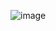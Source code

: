 ![image](https://github.com/sandeeptemp11/mystuff/assets/134224176/2fa16a2b-bc27-4aef-9233-65992ad07848)
